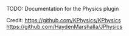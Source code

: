TODO: Documentation for the Physics plugin

Credit:
https://github.com/KPhysics/KPhysics
https://github.com/HaydenMarshalla/JPhysics